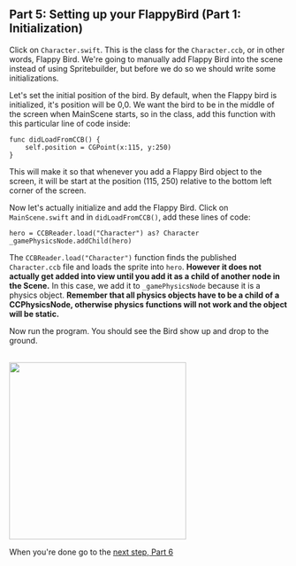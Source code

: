 ## Part 5: Setting up your FlappyBird (Part 1: Initialization)

Click on `Character.swift`. This is the class for the `Character.ccb`, or in other words, Flappy Bird. We're going to manually add Flappy Bird into the scene instead of using Spritebuilder, but before we do so we should write some initializations.

Let's set the initial position of the bird. By default, when the Flappy bird is initialized, it's position will be 0,0. We want the bird to be in the middle of the screen when MainScene starts, so in the class, add this function with this particular line of code inside:

```
func didLoadFromCCB() {
    self.position = CGPoint(x:115, y:250)
}
```

This will make it so that whenever you add a Flappy Bird object to the screen, it will be start at the position (115, 250) relative to the bottom left corner of the screen.

Now let's actually initialize and add the Flappy Bird. Click on `MainScene.swift` and in `didLoadFromCCB()`, add these lines of code:

```
hero = CCBReader.load("Character") as? Character
_gamePhysicsNode.addChild(hero)
```

The `CCBReader.load("Character")` function finds the published `Character.ccb` file and loads the sprite into `hero`. **However it does not actually get added into view until you add it as a child of another node in the Scene.** In this case, we add it to `_gamePhysicsNode` because it is a physics object. **Remember that all physics objects have to be a child of a CCPhysicsNode, otherwise physics functions will not work and the object will be static.**

Now run the program. You should see the Bird show up and drop to the ground.

</br>
<img src="/assets/flappybird/P5/part5-flappy-on-the-ground.png" style="width: 320px; max-width: 320px">
</br>

When you're done go to the <a href="#top" onclick="setFlappyTutorial(6)">next step, Part 6

